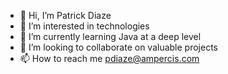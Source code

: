 - 👋 Hi, I’m Patrick Diaze
- 👀 I’m interested in technologies
- 🌱 I’m currently learning Java at a deep level
- 💞️ I’m looking to collaborate on valuable projects
- 📫 How to reach me pdiaze@ampercis.com

<!---
pdiaze/pdiaze is a ✨ special ✨ repository because its `README.md` (this file) appears on your GitHub profile.
You can click the Preview link to take a look at your changes.
--->
